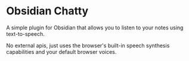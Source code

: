 # Obsidian Chatty

A simple plugin for Obsidian that allows you to listen to your notes using text-to-speech.

No external apis, just uses the browser's built-in speech synthesis capabilities and your default browser voices.
